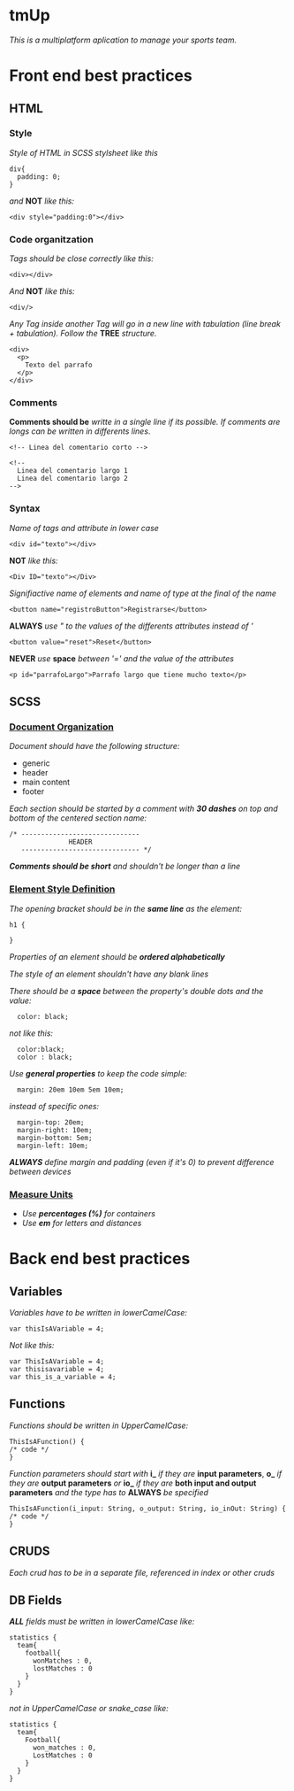 # tmUp

_This is a multiplatform aplication to manage your sports team._


# Front end best practices

## HTML

### Style
_Style of HTML in SCSS stylsheet like this_
```
div{
  padding: 0;
}
```

_and_ **NOT** _like this:_
```
<div style="padding:0"></div>
```

### Code organitzation
_Tags should be close correctly like this:_
```
<div></div>
```

_And_ **NOT** _like this:_
```
<div/>
```

_Any Tag inside another Tag will go in a new line with tabulation (line break + tabulation). Follow the_ **TREE** _structure._
```
<div>
  <p>
    Texto del parrafo
  </p>
</div>
```

### Comments

**Comments should be** _writte in a single line if its possible. If comments are longs can be written in differents lines_.
```
<!-- Linea del comentario corto -->

<!-- 
  Linea del comentario largo 1
  Linea del comentario largo 2
-->
```

### Syntax
_Name of tags and attribute in lower case_
```
<div id="texto"></div>
```

**NOT** _like this:_
```
<Div ID="texto"></Div>
```

_Signifiactive name of elements and name of type at the final of the name_
```
<button name="registroButton">Registrarse</button>
```

**ALWAYS** _use " to the values of the differents attributes instead of '_
```
<button value="reset">Reset</button> 
```

**NEVER** _use_ **space** _between '=' and the value of the attributes_
```
<p id="parrafoLargo">Parrafo largo que tiene mucho texto</p>
```

## SCSS

### <u> Document Organization </u>

_Document should have the following structure:_

* generic
* header
* main content
* footer

_Each section should be started by a comment with **30 dashes** on top and bottom of the centered section name:_

```
/* ------------------------------
               HEADER 
   ------------------------------ */
```  

_**Comments should be short** and shouldn't be longer than a line_

### <u> Element Style Definition </u>

_The opening bracket should be in the **same line** as the element:_

```
h1 {

}
```

_Properties of an element should be **ordered alphabetically**_  

_The style of an element shouldn't have any blank lines_  

_There should be a **space** between the property's double dots and the value:_

```
  color: black;
```

_not like this:_

```
  color:black;
  color : black;
```  

_Use **general properties** to keep the code simple:_

```
  margin: 20em 10em 5em 10em;
```

_instead of specific ones:_

```
  margin-top: 20em;
  margin-right: 10em;
  margin-bottom: 5em;
  margin-left: 10em;
```  

_**ALWAYS** define margin and padding (even if it's 0) to prevent difference between devices_

### <u> Measure Units </u>

* _Use **percentages (%)** for containers_
* _Use **em** for letters and distances_

# Back end best practices

## Variables
_Variables have to be written in lowerCamelCase:_
```
var thisIsAVariable = 4;
```

_Not like this:_
```
var ThisIsAVariable = 4;
var thisisavariable = 4;
var this_is_a_variable = 4;
```

## Functions

_Functions should be written in UpperCamelCase:_
```
ThisIsAFunction() {
/* code */
}
```

_Function parameters should start with_ **i_** _if they are_ **input parameters**, **o_** _if they are_ **output parameters** _or_ **io_** _if they are_ **both input and output parameters** _and the type has to_ **ALWAYS** _be specified_

```
ThisIsAFunction(i_input: String, o_output: String, io_inOut: String) {
/* code */
}
```

## CRUDS
_Each crud has to be in a separate file, referenced in index or other cruds_

## DB Fields
_**ALL** fields must be written in lowerCamelCase_
_like:_
```
statistics {
  team{
    football{
      wonMatches : 0,
      lostMatches : 0
    }
  }
}
```

_not in UpperCamelCase or snake_case like:_
```
statistics {
  team{
    Football{
      won_matches : 0,
      LostMatches : 0
    }
  }
}
```
